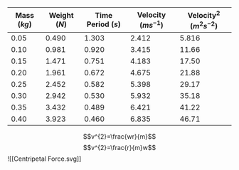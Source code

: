 
| Mass $(kg)$ | Weight $(N)$ | Time Period $(s)$ | Velocity $(ms^{-1})$ | Velocity$^{2}$ $(m^{2}s^{-2})$ |
| ----------- | ------------ | ----------------- | -------------------- | ------------------------------ |
| 0.05        | 0.490        | 1.303             | 2.412                | 5.816                          |
| 0.10        | 0.981        | 0.920             | 3.415                | 11.66                          |
| 0.15        | 1.471        | 0.751             | 4.183                | 17.50                          |
| 0.20        | 1.961        | 0.672             | 4.675                | 21.88                          |
| 0.25        | 2.452        | 0.582             | 5.398                | 29.17                          |
| 0.30        | 2.942        | 0.530             | 5.932                | 35.18                          |
| 0.35        | 3.432        | 0.489             | 6.421                | 41.22                          |
| 0.40        | 3.923        | 0.460             | 6.835                | 46.71                          |

$$v^{2}=\frac{wr}{m}$$
$$v^{2}=\frac{r}{m}w$$
![[Centripetal Force.svg]]